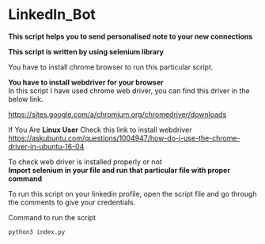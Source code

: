 # LinkedIn_Bot
**This script helps you to send personalised note to your new connections**   

**This script is written by using selenium library**     

You have to install chrome browser to run this particular script.

**You have to install webdriver for your browser**  
In this script I have used chrome web driver, you can find this driver in the below link.  

https://sites.google.com/a/chromium.org/chromedriver/downloads  

If You Are **Linux User** Check this link to install webdriver  
https://askubuntu.com/questions/1004947/how-do-i-use-the-chrome-driver-in-ubuntu-16-04

To check web driver is installed properly or not   
**Import selenium in your file and run that particular file with proper command**  

To run this script on your linkedin profile, open the script file and go through the comments to give your credentials.  

Command to run the script  

`python3 index.py`

